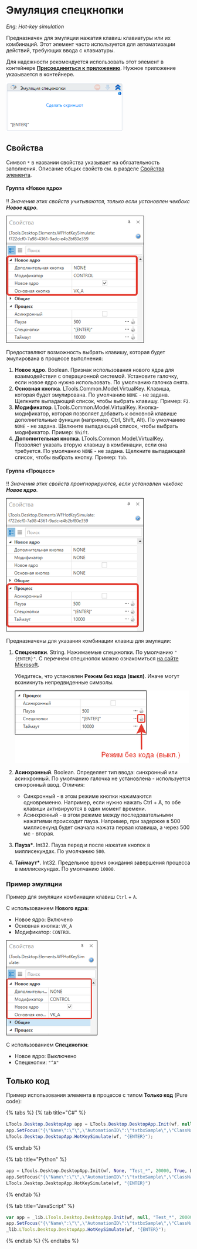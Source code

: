 # Эмуляция спецкнопки

*Eng: Hot-key simulation*

Предназначен для эмуляции нажатия клавиш клавиатуры или их комбинаций. Этот элемент часто используется для автоматизации действий, требующих ввода с клавиатуры.

Для надежности рекомендуется использовать этот элемент в контейнере [**Присоединиться к приложению**](https://docs.primo-rpa.ru/primo-rpa/g_elements/el_basic/els_desktop/el_desktop_attach). Нужное приложение указывается в контейнере.

![](<../../../.gitbook/assets/image (149).png>)


## Свойства
Символ `*` в названии свойства указывает на обязательность заполнения. Описание общих свойств см. в разделе [Свойства элемента](https://docs.primo-rpa.ru/primo-rpa/primo-studio/process/elements#svoistva-elementa).

#### Группа «Новое ядро»

:bangbang: *Значения этих свойств учитываются, только если установлен чекбокс **Новое ядро***.

![](<../../../.gitbook/assets/hot-key-emul-new-core-parameters.png>)

Предоставляют возможность выбрать клавишу, которая будет эмулирована в процессе выполнения:

1. **Новое ядро**. Boolean. Признак использования нового ядра для взаимодействия с операционной системой. Установите галочку, если новое ядро нужно использовать. По умолчанию галочка снята.
1. **Основная кнопка**. LTools.Common.Model.VirtualKey. Клавиша, которая будет эмулирована. По умолчанию `NONE` - не задана. Щелкните выпадающий список, чтобы выбрать клавишу. Пример: `F2`.
1. **Модификатор**. LTools.Common.Model.VirtualKey. Кнопка-модификатор, которая позволяет добавить к основной клавише дополнительные функции (например, Ctrl, Shift, Alt). По умолчанию `NONE` - не задана. Щелкните выпадающий список, чтобы выбрать модификатор. Пример: `Shift`.
1. **Дополнительная кнопка**. LTools.Common.Model.VirtualKey. Позволяет указать вторую клавишу в комбинации, если она требуется. По умолчанию `NONE` - не задана. Щелкните выпадающий список, чтобы выбрать кнопку. Пример: `Tab`.

#### Группа «Процесс»

:bangbang: *Значения этих свойств проигнорируются, если установлен чекбокс **Новое ядро***. 

![](<../../../.gitbook/assets/hot-key-emul-proccess-parameters-2.png>)

Предназначены для указания комбинации клавиш для эмуляции: 

1. **Спецкнопки**. String. Нажимаемые спецкнопки. По умолчанию `"{ENTER}"`. С перечнем спецкнопок можно ознакомиться [на сайте Microsoft](https://docs.microsoft.com/en-us/dotnet/api/system.windows.forms.sendkeys.send).

    Убедитесь, что установлен **Режим без кода (выкл)**. Иначе могут возникнуть непредвиденные символы.

    ![](<../../../.gitbook/assets/hot-key-emul-no-code.png>)

1. **Асинхронный**. Boolean. Определяет тип ввода: синхронный или асинхронный. По умолчанию галочка не установлена - используется синхронный ввод. Отличия:
   * Синхронный - в этом режиме кнопки нажимаются одновременно. Например, если нужно нажать Ctrl + A, то обе клавиши активируются в один момент времени.
   * Асинхронный - в этом режиме между последовательными нажатиями происходит пауза. Например, при задержке в 500 миллисекунд будет сначала нажата первая клавиша, а через 500 мс - вторая.
1. **Пауза\***. Int32. Пауза перед и после нажатия кнопок в миллисекундах. По умолчанию `500`.
1. **Таймаут\***. Int32. Предельное время ожидания завершения процесса в миллисекундах. По умолчанию `10000`.

### Пример эмуляции

Пример для эмуляции комбинации клавиш `Ctrl` + `A`.

С использованием **Нового ядра**:

* Новое ядро: Включено
* Основная кнопка: `VK_A`
* Модификатор: `CONTROL`

 ![](<../../../.gitbook/assets/hot-key-similate-ctrl-a-example-2.png>)

С использованием **Спецкнопки**:

* Новое ядро: Выключено
* Спецкнопки: `"^A"`

## Только код

Пример использования элемента в процессе с типом **Только код** (Pure code):

{% tabs %}
{% tab title="C#" %}
```csharp
LTools.Desktop.DesktopApp app = LTools.Desktop.DesktopApp.Init(wf, null, "Test_*", 20000, true, LTools.Desktop.Model.DesktopTypes.UIAUTOMATION);
app.SetFocus("{\"Name\":\"\",\"AutomationID\":\"txtbxSample\",\"ClassName\":\"TextBox\",\"AUIProperties\":[],\"TextSearchMode\":0,\"IsRoot\":false,\"IsQuickSearch\":false}");
LTools.Desktop.DesktopApp.HotKeySimulate(wf, "{ENTER}");
```
{% endtab %}

{% tab title="Python" %}
```python
app = LTools.Desktop.DesktopApp.Init(wf, None, "Test_*", 20000, True, LTools.Desktop.Model.DesktopTypes.UIAUTOMATION)
app.SetFocus("{\"Name\":\"\",\"AutomationID\":\"txtbxSample\",\"ClassName\":\"TextBox\",\"AUIProperties\":[],\"TextSearchMode\":0,\"IsRoot\":false,\"IsQuickSearch\":false}")
LTools.Desktop.DesktopApp.HotKeySimulate(wf, "{ENTER}")
```
{% endtab %}

{% tab title="JavaScript" %}
```javascript
var app = _lib.LTools.Desktop.DesktopApp.Init(wf, null, "Test_*", 20000, true, _lib.LTools.Desktop.Model.DesktopTypes.UIAUTOMATION);
app.SetFocus("{\"Name\":\"\",\"AutomationID\":\"txtbxSample\",\"ClassName\":\"TextBox\",\"AUIProperties\":[],\"TextSearchMode\":0,\"IsRoot\":false,\"IsQuickSearch\":false}");
_lib.LTools.Desktop.DesktopApp.HotKeySimulate(wf, "{ENTER}");
```
{% endtab %}
{% endtabs %}
